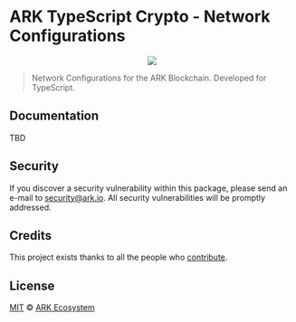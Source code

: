 # ARK TypeScript Crypto - Network Configurations

<p align="center">
    <img src="./banner.png?sanitize=true" />
</p>

> Network Configurations for the ARK Blockchain. Developed for TypeScript.

## Documentation

TBD

## Security

If you discover a security vulnerability within this package, please send an e-mail to security@ark.io. All security vulnerabilities will be promptly addressed.

## Credits

This project exists thanks to all the people who [contribute](../../../../contributors).

## License

[MIT](LICENSE) © [ARK Ecosystem](https://ark.io)
